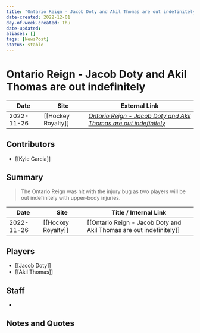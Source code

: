 ```yaml
---
title: "Ontario Reign - Jacob Doty and Akil Thomas are out indefinitely"
date-created: 2022-12-01
day-of-week-created: Thu
date-updated: 
aliases: []
tags: [NewsPost]
status: stable
---
```


# Ontario Reign - Jacob Doty and Akil Thomas are out indefinitely

| Date       | Site               | External Link                                                                                                                                                            |
| ---------- | ------------------ | ------------------------------------------------------------------------------------------------------------------------------------------------------------------------ |
| 2022-11-26 | [[Hockey Royalty]] | [*Ontario Reign - Jacob Doty and Akil Thomas are out indefinitely*](https://hockeyroyalty.com/2022/11/26/ontario-reign-jacob-doty-and-akil-thomas-are-out-indefinitely/) |

## Contributors
- [[Kyle Garcia]]

## Summary
> The Ontario Reign was hit with the injury bug as two players will be out indefinitely with upper-body injuries.

| Date       | Site               | Title / Internal Link                                               |
| ---------- | ------------------ | ------------------------------------------------------------------- |
| 2022-11-26 | [[Hockey Royalty]] | [[Ontario Reign - Jacob Doty and Akil Thomas are out indefinitely]] |

## Players
- [[Jacob Doty]]
- [[Akil Thomas]]

## Staff
- 

## Notes and Quotes
> 

